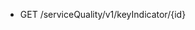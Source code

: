 <!--
    ATTENTION: This file was generated via gradle!
               Do NOT manually edit this file! Any such changes will be overwritten!
-->

* GET /serviceQuality/v1/keyIndicator/{id}
